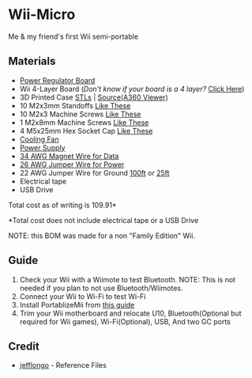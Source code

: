 # Wii-Micro
Me &amp; my friend's first Wii semi-portable

[comment]: # (## Why is this useful?
The Wii was a very population system when it was released. However the Wii being a fairly large console instead of a smaller plug 'n' play limits the portability. This project seeks to solve the portability problem with the Wii by having a smaller chassis.)
## Materials
* [Power Regulator Board](https://store.bitbuilt.net/rvl-psu/)
* Wii 4-Layer Board (*Don't know if your board is a 4 layer?* [Click Here](https://bitbuilt.net/forums/index.php?threads/revision-identification-guide.863/))
* 3D Printed Case [STLs](https://github.com/meponderR/Wii-Micro/raw/master/Case.zip) | [Source(A360 Viewer)](https://a360.co/2BVc2aF)
* 10 M2x3mm Standoffs [Like These](https://www.amazon.com/Cameras-Standoff-Hexagonal-Spacer-100Pcs/dp/B00R1J5ZIK/)
* 10 M2x3 Machine Screws [Like These](https://www.homedepot.com/p/Prime-Line-M2-0-4-x-3-mm-Grade-A2-70-Stainless-Steel-Phillips-Drive-Pan-Head-Metric-Machine-Screws-10-Pack-9130623/311229541)
* 1 M2x8mm Machine Screws [Like These](https://www.homedepot.com/p/Prime-Line-M2-0-4-x-8-mm-Grade-A2-70-Metric-Stainless-Steel-Phillips-Drive-Pan-Head-Machine-Screws-10-Pack-9130672/311229799)
* 4 M5x25mm Hex Socket Cap [Like These](https://www.homedepot.com/p/Everbilt-M5-0-8-x-25-mm-Steel-Zinc-Plated-Socket-Cap-Recessed-Hex-Screws-3-per-Pack-803318/204281933)
* [Cooling Fan](https://store.bitbuilt.net/cooling-kit/)
* [Power Supply](https://www.amazon.com/Adapter-100-240V-Transformers-Switching-Wireless/dp/B073WSWT34?th=1)
* [34 AWG Magnet Wire for Data](https://www.amazon.com/BNTECHGO-AWG-Magnet-Wire-Transformers/dp/B07P1FT1DC/)
* [26 AWG Jumper Wire for Power](https://www.amazon.com/BNTECHGO-Electric-Stranded-Tinned-Copper/dp/B07JN7FP4C/)
* 22 AWG Jumper Wire for Ground [100ft](https://www.amazon.com/ELECTRONIX-EXPRESS-Solid-Hook-Wire/dp/B00DRGAQ0I/) or [25ft](https://www.amazon.com/ELECTRONIX-EXPRESS-Solid-Hook-Wire/dp/B00DQDASM8/)
* Electrical tape
* USB Drive

Total cost as of writing is 109.91\*

\*Total cost does not include electrical tape or a USB Drive

NOTE: this BOM was made for a non "Family Edition" Wii.
## Guide
1. Check your Wii with a Wiimote to test Bluetooth. NOTE: This is not needed if you plan to not use Bluetooth/Wiimotes.
2. Connect your Wii to Wi-Fi to test Wi-Fi
3. Install PortablizeMii from [this guide](https://www.youtube.com/watch?v=xr7eMD70d_c)
4. Trim your Wii motherboard and relocate U10, Bluetooth(Optional but required for Wii games), Wi-Fi(Optional), USB, And two GC ports

## Credit
* [jefflongo](https://bitbuilt.net/forums/index.php?members/jefflongo.724/) - Reference Files
